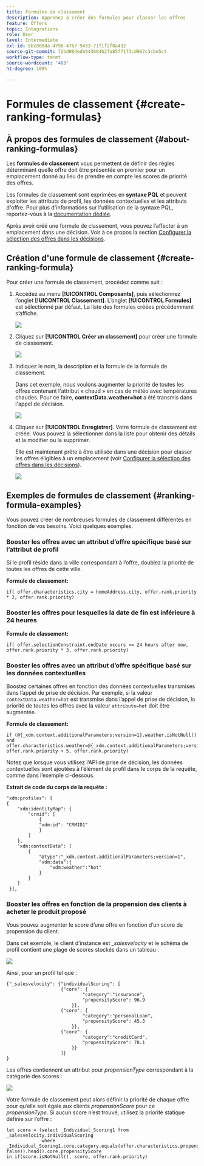```yaml
---
title: Formules de classement
description: Apprenez à créer des formules pour classer les offres
feature: Offers
topic: Integrations
role: User
level: Intermediate
exl-id: 8bc808da-4796-4767-9433-71f1f2f0a432
source-git-commit: 72bd00dedb943604b2fa85f7173cd967c3cbe5c4
workflow-type: tm+mt
source-wordcount: '483'
ht-degree: 100%

---
```


# Formules de classement {#create-ranking-formulas}

## À propos des formules de classement {#about-ranking-formulas}

Les **formules de classement** vous permettent de définir des règles déterminant quelle offre doit être présentée en premier pour un emplacement donné au lieu de prendre en compte les scores de priorité des offres.

Les formules de classement sont exprimées en **syntaxe PQL** et peuvent exploiter les attributs de profil, les données contextuelles et les attributs d&#39;offre. Pour plus d&#39;informations sur l&#39;utilisation de la syntaxe PQL, reportez-vous à la [documentation dédiée](https://experienceleague.adobe.com/docs/experience-platform/segmentation/pql/overview.html?lang=fr).

Après avoir créé une formule de classement, vous pouvez l’affecter à un emplacement dans une décision. Voir à ce propos la section [Configurer la sélection des offres dans les décisions](../offer-activities/configure-offer-selection.md).

## Création d&#39;une formule de classement {#create-ranking-formula}

Pour créer une formule de classement, procédez comme suit :

1. Accédez au menu **[!UICONTROL Composants]**, puis sélectionnez l’onglet **[!UICONTROL Classement]**. L’onglet **[!UICONTROL Formules]** est sélectionné par défaut. La liste des formules créées précédemment s’affiche.

   ![](../assets/rankings-list.png)

1. Cliquez sur **[!UICONTROL Créer un classement]** pour créer une formule de classement.

   ![](../assets/ranking-create-formula.png)

1. Indiquez le nom, la description et la formule de la formule de classement.

   Dans cet exemple, nous voulons augmenter la priorité de toutes les offres contenant l&#39;attribut « chaud » en cas de météo avec températures chaudes. Pour ce faire, **contextData.weather=hot** a été transmis dans l&#39;appel de décision.

   ![](../assets/ranking-syntax.png)

1. Cliquez sur **[!UICONTROL Enregistrer]**. Votre formule de classement est créée. Vous pouvez la sélectionner dans la liste pour obtenir des détails et la modifier ou la supprimer.

   Elle est maintenant prête à être utilisée dans une décision pour classer les offres éligibles à un emplacement (voir [Configurer la sélection des offres dans les décisions](../offer-activities/configure-offer-selection.md)).

   ![](../assets/ranking-formula-created.png)

## Exemples de formules de classement {#ranking-formula-examples}

Vous pouvez créer de nombreuses formules de classement différentes en fonction de vos besoins. Voici quelques exemples.

<!--
Boost by offer ID

Boost the priority of an offer with the offer ID *xcore:personalized-offer:13d213cd4cb328ec* by 5.

**Ranking formula:**

```
if( offer._id = "xcore:personalized-offer:13d213cd4cb328ec", offer.rank.priority + 5, offer.rank.priority)
```

Change the offer priority based on a certain profile attribute

Set the offer priority to 30 for offer *xcore:personalized-offer:13d213cd4cb328ec* if the user lives in the city of Bondi.

**Ranking formula:**

```
if( offer._id = "xcore:personalized-offer:13d213cd4cb328ec" and homeAddress.city.equals("Bondi", false), 30, offer.rank.priority)
```

Boost multiple offers by offer ID based on the presence of a profile's audience membership

Boost the priority of offers based on whether the user is a member of a priority audience, which is configured as an attribute in the offer.

**Ranking formula:**

```
if( segmentMembership.get("ups").get(offer.characteristics.prioritySegmentId).status in (["realized","existing"]), offer.rank.priority + 10, offer.rank.priority)
```
-->

### Booster les offres avec un attribut d’offre spécifique basé sur l’attribut de profil

Si le profil réside dans la ville correspondant à l’offre, doublez la priorité de toutes les offres de cette ville.

**Formule de classement:**

```
if( offer.characteristics.city = homeAddress.city, offer.rank.priority * 2, offer.rank.priority)
```

### Booster les offres pour lesquelles la date de fin est inférieure à 24 heures

**Formule de classement:**

```
if( offer.selectionConstraint.endDate occurs <= 24 hours after now, offer.rank.priority * 3, offer.rank.priority)
```

### Booster les offres avec un attribut d’offre spécifique basé sur les données contextuelles

Boostez certaines offres en fonction des données contextuelles transmises dans l’appel de prise de décision. Par exemple, si la valeur `contextData.weather=hot` est transmise dans l’appel de prise de décision, la priorité de toutes les offres avec la valeur `attribute=hot` doit être augmentée.

**Formule de classement:**

```
if (@{_xdm.context.additionalParameters;version=1}.weather.isNotNull()
and offer.characteristics.weather=@{_xdm.context.additionalParameters;version=1}.weather, offer.rank.priority + 5, offer.rank.priority)
```

Notez que lorsque vous utilisez l’API de prise de décision, les données contextuelles sont ajoutées à l’élément de profil dans le corps de la requête, comme dans l’exemple ci-dessous.

**Extrait de code du corps de la requête :**

```
"xdm:profiles": [
{
    "xdm:identityMap": {
        "crmid": [
            {
            "xdm:id": "CRMID1"
            }
        ]
    },
    "xdm:contextData": [
        {
            "@type":"_xdm.context.additionalParameters;version=1",
            "xdm:data":{
                "xdm:weather":"hot"
            }
        }
    ]
 }],
```

### Booster les offres en fonction de la propension des clients à acheter le produit proposé

Vous pouvez augmenter le score d’une offre en fonction d’un score de propension du client.

Dans cet exemple, le client d’instance est *_salesvelocity* et le schéma de profil contient une plage de scores stockés dans un tableau :

![](../assets/ranking-example-schema.png)

Ainsi, pour un profil tel que :

```
{"_salesvelocity": {"individualScoring": [
                    {"core": {
                            "category":"insurance",
                            "propensityScore": 96.9
                        }},
                    {"core": {
                            "category":"personalLoan",
                            "propensityScore": 45.3
                        }},
                    {"core": {
                            "category":"creditCard",
                            "propensityScore": 78.1
                        }}
                    ]}
}
```

Les offres contiennent un attribut pour *propensionType* correspondant à la catégorie des scores :

![](../assets/ranking-example-propensityType.png)

Votre formule de classement peut alors définir la priorité de chaque offre pour qu’elle soit égale aux clients *propensionScore* pour ce *propensionType*. Si aucun score n’est trouvé, utilisez la priorité statique définie sur l’offre :

```
let score = (select _Individual_Scoring1 from _salesvelocity.individualScoring
             where _Individual_Scoring1.core.category.equals(offer.characteristics.propensityType, false)).head().core.propensityScore
in if(score.isNotNull(), score, offer.rank.priority)
```
